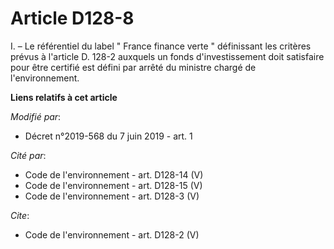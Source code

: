 # Article D128-8

I. – Le référentiel du label "  France finance verte " définissant les critères prévus à l'article D. 128-2 auxquels un fonds
d'investissement doit satisfaire pour être certifié est défini par arrêté du ministre chargé de l'environnement.

**Liens relatifs à cet article**

_Modifié par_:

  - Décret n°2019-568 du 7 juin 2019 - art. 1

_Cité par_:

  - Code de l'environnement - art. D128-14 (V)
  - Code de l'environnement - art. D128-15 (V)
  - Code de l'environnement - art. D128-3 (V)

_Cite_:

  - Code de l'environnement - art. D128-2 (V)

